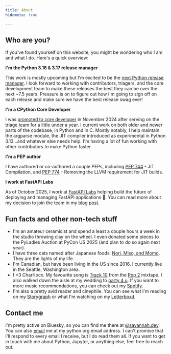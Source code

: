 ```yaml
---
title: About
hidemeta: true

---
```


## Who are you?

If you've found yourself on this website, you might be wondering who I am and what I do. Here's a quick overview:

**I'm the Python 3.16 & 3.17 release manager**

This work is mostly upcoming but I'm excited to be the [next Python release manager](https://discuss.python.org/t/welcome-the-3-16-and-3-17-release-manager-savannah-bailey/). I look forward to working with contributors, triagers, and the core development team to make these releases the best they can be over the next ~7.5 years. Pressure is on to figure out how I'm going to sign off on each release and make sure we have the best release swag ever!

**I'm a CPython Core Developer**

I was [promoted to core developer](https://discuss.python.org/t/vote-to-promote-savannah-ostrowski/) in November 2024 after serving on the triage team for a little under a year. I current work on both older and newer parts of the codebase, in Python and in C. Mostly notably, I help maintain the argparse module, the JIT compiler introduced as experimental in Python 3.13...and whatever else needs help. I'm having a lot of fun working with other contributors to make Python faster.

**I'm a PEP author**

I have authored or co-authored a couple PEPs, including [PEP 744](https://peps.python.org/pep-0744/) - JIT Compilation, and [PEP 774](https://peps.python.org/pep-0774/) - Removing the LLVM requirement for JIT builds.

**I work at FastAPI Labs**

As of October 2025, I work at [FastAPI Labs](https://fastapilabs.com/) helping build the future of deploying and managing FastAPI applications 🚀. You can read more about my decision to join the team in my [blog post](https://savannah.dev/posts/a-new-chapter/).

## Fun facts and other non-tech stuff

- I'm an amateur ceramicist and spend a least a couple hours a week in the studio throwing clay on the wheel. I even donated some pieces to the PyLadies Auction at PyCon US 2025 (and plan to do so again next year).
- I have three cats named after Japanese foods: [Nori, Miso, and Momo](https://github.com/savannahostrowski/savannahostrowski/blob/main/cats.jpg). They are the lights of my life.
- I'm Canadian, but have been living in the US since 2016. I currently live in the Seattle, Washington area.
- I <3 Charli xcx. My favourite song is [Track 10](https://open.spotify.com/track/4t9PBD27dndlf6YMBK2ROc?si=9cfb3241e68c490d) from the [Pop 2](https://open.spotify.com/album/2HIwUmdxEl7SeWa1ndH5wC?si=WDkYy6bLQgeaqAGS3WP9wg) mixtape. I also walked down the aisle at my wedding to [party 4 u](https://open.spotify.com/track/2RdEC8Ff83WkX7kDVCHseE?si=affa043ef7474774). If you want to more music recommendations, you can check out my [Spotify](https://open.spotify.com/user/224tlpa3nu7dkd5srtvkvicfi?si=d23e7458f50e4f30). 
- I'm also a pretty avid reader and cinephile. You can see what I'm reading on my [Storygraph](https://app.thestorygraph.com/profile/seaquenched) or what I'm watching on my [Letterboxd](https://letterboxd.com/seaquenched/).


## Contact me

I'm pretty active on Bluesky, so you can find me there at [@savannah.dev](https://bsky.app/profile/savannah.dev). You can also [email](mailto:savannah@python.org) me at my python.org email address. I can't promise that I'll respond to every email I receive, but I do read them all. If you want to get in touch with me about Python, Jupyter, or anything else, feel free to reach out.